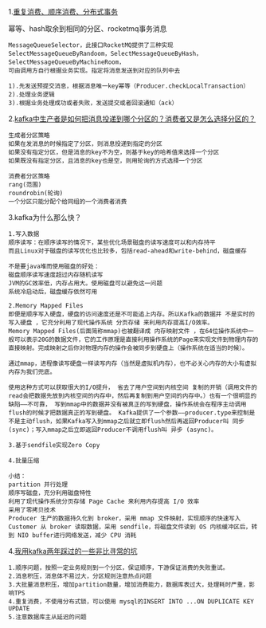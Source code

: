 1.[重复消费、顺序消费、分布式事务](https://mp.weixin.qq.com/s/OKon95MRUqDc9IwtEqPSjQ)

幂等、hash取余到相同的分区、rocketmq事务消息
```
MessageQueueSelector，此接口RocketMQ提供了三种实现SelectMessageQueueByRandoom，SelectMessageQueueByHash，SelectMessageQueueByMachineRoom，
可由调用方自行根据业务实现。指定将消息发送到对应的队列中去

1).先发送预提交消息，根据消息唯一key幂等（Producer.checkLocalTransaction）
2).处理业务逻辑
3).根据业务处理成功或者失败，发送提交或者回滚通知（ack）
```
2.[kafka中生产者是如何把消息投递到哪个分区的？消费者又是怎么选择分区的？](https://mp.weixin.qq.com/s/vAzyODtGbvZfv0iXV4Ij1Q)
```
生成者分区策略
如果在发消息的时候指定了分区，则消息投递到指定的分区
如果没有指定分区，但是消息的key不为空，则基于key的哈希值来选择一个分区
如果既没有指定分区，且消息的key也是空，则用轮询的方式选择一个分区

消费者分区策略
rang(范围)
roundrobin(轮询)
一个分区只能分配个给同组的一个消费者消费
```
3.kafka为什么那么快？
```
1.写入数据
顺序读写：在顺序读写的情况下，某些优化场景磁盘的读写速度可以和内存持平
而且Linux对于磁盘的读写优化也比较多，包括read-ahead和write-behind，磁盘缓存

不是要java堆而使用磁盘的好处：
磁盘顺序读写速度超过内存随机读写
JVM的GC效率低，内存占用大。使用磁盘可以避免这一问题
系统冷启动后，磁盘缓存依然可用

2.Memory Mapped Files
即便是顺序写入硬盘，硬盘的访问速度还是不可能追上内存。所以Kafka的数据并 不是实时的写入硬盘 ，它充分利用了现代操作系统 分页存储 来利用内存提高I/O效率。
Memory Mapped Files(后面简称mmap)也被翻译成 内存映射文件 ，在64位操作系统中一般可以表示20G的数据文件，它的工作原理是直接利用操作系统的Page来实现文件到物理内存的直接映射。完成映射之后你对物理内存的操作会被同步到硬盘上（操作系统在适当的时候）。

通过mmap，进程像读写硬盘一样读写内存（当然是虚拟机内存），也不必关心内存的大小有虚拟内存为我们兜底。

使用这种方式可以获取很大的I/O提升， 省去了用户空间到内核空间 复制的开销（调用文件的read会把数据先放到内核空间的内存中，然后再复制到用户空间的内存中。）也有一个很明显的缺陷——不可靠， 写到mmap中的数据并没有被真正的写到硬盘，操作系统会在程序主动调用flush的时候才把数据真正的写到硬盘。 Kafka提供了一个参数——producer.type来控制是不是主动flush，如果Kafka写入到mmap之后就立即flush然后再返回Producer叫 同步 (sync)；写入mmap之后立即返回Producer不调用flush叫 异步 (async)。

3.基于sendfile实现Zero Copy

4.批量压缩

小结：
partition 并行处理
顺序写磁盘，充分利用磁盘特性
利用了现代操作系统分页存储 Page Cache 来利用内存提高 I/O 效率
采用了零拷贝技术
Producer 生产的数据持久化到 broker，采用 mmap 文件映射，实现顺序的快速写入
Customer 从 broker 读取数据，采用 sendfile，将磁盘文件读到 OS 内核缓冲区后，转到 NIO buffer进行网络发送，减少 CPU 消耗
```
4.[我用kafka两年踩过的一些非比寻常的坑](https://mp.weixin.qq.com/s?__biz=MzkxMjE5NTY4MQ==&mid=2247484317&idx=1&sn=3e53094cdabfab9c40ec42106c8b763e&chksm=c111ea93f6666385d5b7df02d6ed82965d791803d8c8832e66fb0dfdc3b5aa32889bd13c7e65&mpshare=1&scene=24&srcid=0421haTaVBrtxtMtMBCNayqM&sharer_sharetime=1618968559641&sharer_shareid=b781b4c59f55ee8f91f5e266479b254f&exportkey=Aa9EVyOmHQf1rFCajqxlNIs%3D&pass_ticket=FrHlmTp2yk2o8dyk5WkyzuKGZL%2FUdU%2BnDWf%2B5RWtIjpQGlYBxiRzdTt7riT2C1Ms&wx_header=0#rd)

```
1.顺序问题，按照一定业务规则到一个分区，保证顺序，下游保证消费的失败重试。
2.消息积压，消息体不易过大，分区规则注意热点问题
3.大批量消息积压，增加partition数量，增加消费能力，数据库表过大，处理耗时严重，影响TPS
4.重复消费，不使用分布式锁，可以使用 mysql的INSERT INTO ...ON DUPLICATE KEY UPDATE
5.注意数据库主从延迟的问题
```
